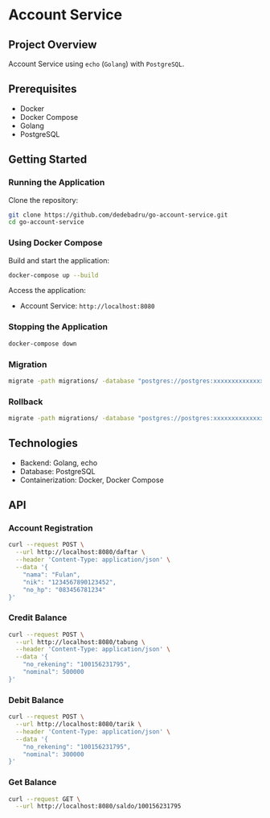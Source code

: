 # Account Service

## Project Overview
Account Service using `echo` (`Golang`) with `PostgreSQL`.

## Prerequisites
- Docker
- Docker Compose
- Golang
- PostgreSQL

## Getting Started

### Running the Application
Clone the repository:
```bash
git clone https://github.com/dedebadru/go-account-service.git
cd go-account-service
```

### Using Docker Compose
Build and start the application:
```bash
docker-compose up --build
```

Access the application:
- Account Service: `http://localhost:8080`

### Stopping the Application
```bash
docker-compose down
```

### Migration
```bash
migrate -path migrations/ -database "postgres://postgres:xxxxxxxxxxxxxx@0.0.0.0:54320/bank?search_path=account&sslmode=disable" up
```

### Rollback
```bash
migrate -path migrations/ -database "postgres://postgres:xxxxxxxxxxxxxx@0.0.0.0:54320/bank?search_path=account&sslmode=disable" down 1
```

## Technologies
- Backend: Golang, echo
- Database: PostgreSQL
- Containerization: Docker, Docker Compose

## API
### Account Registration
```bash
curl --request POST \
  --url http://localhost:8080/daftar \
  --header 'Content-Type: application/json' \
  --data '{
	"nama": "Fulan",
	"nik": "1234567890123452",
	"no_hp": "083456781234"
}'
```

### Credit Balance
```bash
curl --request POST \
  --url http://localhost:8080/tabung \
  --header 'Content-Type: application/json' \
  --data '{
	"no_rekening": "100156231795",
	"nominal": 500000
}'
```

### Debit Balance
```bash
curl --request POST \
  --url http://localhost:8080/tarik \
  --header 'Content-Type: application/json' \
  --data '{
	"no_rekening": "100156231795",
	"nominal": 300000
}'
```

### Get Balance
```bash
curl --request GET \
  --url http://localhost:8080/saldo/100156231795
```